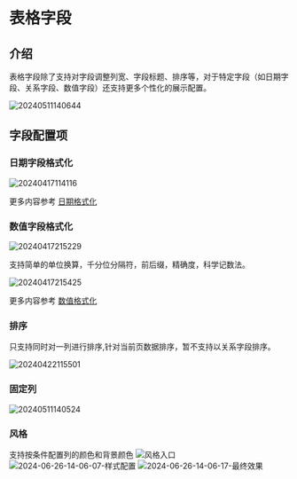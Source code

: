 # 表格字段

## 介绍

表格字段除了支持对字段调整列宽、字段标题、排序等，对于特定字段（如日期字段、关系字段、数值字段）还支持更多个性化的展示配置。

![20240511140644](https://static-docs.nocobase.com/20240511140644.png)
## 字段配置项

### 日期字段格式化

![20240417114116](https://static-docs.nocobase.com/20240417114116.png)

更多内容参考 [日期格式化](/handbook/ui/fields/specific/date-picker)

### 数值字段格式化

![20240417215229](https://static-docs.nocobase.com/20240417215229.png)

支持简单的单位换算，千分位分隔符，前后缀，精确度，科学记数法。

![20240417215425](https://static-docs.nocobase.com/20240417215425.png)

更多内容参考 [数值格式化](/handbook/ui/fields/field-settings/number-format)

### 排序

只支持同时对一列进行排序,针对当前页数据排序，暂不支持以关系字段排序。

![20240422115501](https://static-docs.nocobase.com/20240422115501.png)

### 固定列

![20240511140524](https://static-docs.nocobase.com/20240511140524.png)

### 风格

支持按条件配置列的颜色和背景颜色
![风格入口](https://static-docs.nocobase.com/风格入口.png)
![2024-06-26-14-06-07-样式配置](https://static-docs.nocobase.com/2024-06-26-14-06-07-样式配置.png)
![2024-06-26-14-06-17-最终效果](https://static-docs.nocobase.com/2024-06-26-14-06-17-最终效果.png)